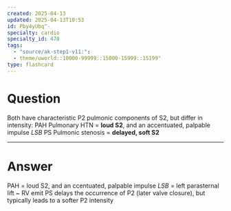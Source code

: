 ```yaml
---
created: 2025-04-13
updated: 2025-04-13T10:53
id: Pby4yUbq^-
specialty: cardio
specialty_id: 478
tags:
  - "source/ak-step1-v11:": 
  - theme/uworld::10000-99999::15000-15999::15199"
type: flashcard
---
```


# Question
Both have characteristic P2 pulmonic components of S2, but differ in intensity:  PAH Pulmonary HTN = **loud S2**, and an accentuated, palpable impulse *LSB* PS Pulmonic stenosis = **delayed, soft S2**

---

# Answer
PAH = loud S2, and an ccentuated, palpable impulse *LSB* = left parasternal lift ~ RV emit PS delays the occurrence of P2 (later valve closure), but typically leads to a softer P2 intensity